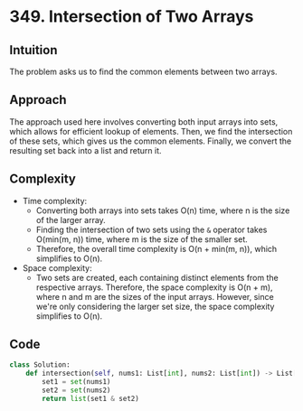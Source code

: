 # 349. Intersection of Two Arrays

## Intuition
The problem asks us to find the common elements between two arrays.

## Approach
The approach used here involves converting both input arrays into sets, which allows for efficient lookup of elements. Then, we find the intersection of these sets, which gives us the common elements. Finally, we convert the resulting set back into a list and return it.

## Complexity
- Time complexity:
  - Converting both arrays into sets takes O(n) time, where n is the size of the larger array.
  - Finding the intersection of two sets using the `&` operator takes O(min(m, n)) time, where m is the size of the smaller set.
  - Therefore, the overall time complexity is O(n + min(m, n)), which simplifies to O(n).
- Space complexity:
  - Two sets are created, each containing distinct elements from the respective arrays. Therefore, the space complexity is O(n + m), where n and m are the sizes of the input arrays. However, since we're only considering the larger set size, the space complexity simplifies to O(n).

## Code
```python
class Solution:
    def intersection(self, nums1: List[int], nums2: List[int]) -> List[int]:
        set1 = set(nums1)
        set2 = set(nums2)
        return list(set1 & set2)
```